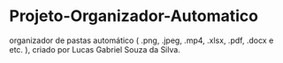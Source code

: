 # Projeto-Organizador-Automatico
organizador de pastas automático ( .png, .jpeg, .mp4, .xlsx, .pdf, .docx e etc. ), criado por Lucas Gabriel Souza da Silva.
